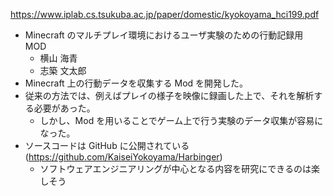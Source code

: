 https://www.iplab.cs.tsukuba.ac.jp/paper/domestic/kyokoyama_hci199.pdf

- Minecraft のマルチプレイ環境におけるユーザ実験のための行動記録用 MOD
	- 横山 海青
	- 志築 文太郎
- Minecraft 上の行動データを収集する Mod を開発した。
- 従来の方法では、例えばプレイの様子を映像に録画した上で、それを解析する必要があった。
	- しかし、Mod を用いることでゲーム上で行う実験のデータ収集が容易になった。
- ソースコードは GitHub に公開されている (https://github.com/KaiseiYokoyama/Harbinger)
	- ソフトウェアエンジニアリングが中心となる内容を研究にできるのは楽しそう

